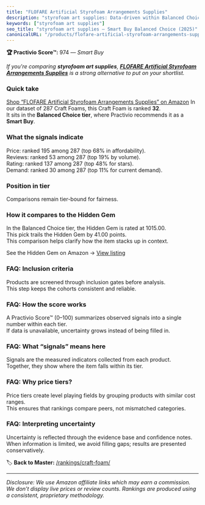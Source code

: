 ```yaml
---
title: "FLOFARE Artificial Styrofoam Arrangements Supplies"
description: "styrofoam art supplies: Data-driven within Balanced Choice ranking using the Practivio Score™. Positioned by quality, value, demand, findability, momentum."
keywords: ["styrofoam art supplies"]
seo_title: "styrofoam art supplies — Smart Buy Balanced Choice (2025)"
canonicalURL: "/products/flofare-artificial-styrofoam-arrangements-supplies-B0B7G7GKNJ/"
---
```


**🏆 Practivio Score™:** 974 — _Smart Buy_


*If you're comparing **styrofoam art supplies**, **[FLOFARE Artificial Styrofoam Arrangements Supplies](https://www.amazon.com/dp/B0B7G7GKNJ?tag=practivio-20)** is a strong alternative to put on your shortlist.*
### Quick take
[Shop “FLOFARE Artificial Styrofoam Arrangements Supplies” on Amazon](https://www.amazon.com/dp/B0B7G7GKNJ?tag=practivio-20)
In our dataset of 287 Craft Foams, this Craft Foam is ranked **32**.  
It sits in the **Balanced Choice tier**, where Practivio recommends it as a **Smart Buy**.

### What the signals indicate
Price: ranked 195 among 287 (top 68% in affordability).  
Reviews: ranked 53 among 287 (top 19% by volume).  
Rating: ranked 137 among 287 (top 48% for stars).  
Demand: ranked 30 among 287 (top 11% for current demand).

### Position in tier
Comparisons remain tier-bound for fairness.

### How it compares to the Hidden Gem
In the Balanced Choice tier, the Hidden Gem is rated at 1015.00.  
This pick trails the Hidden Gem by 41.00 points.  
This comparison helps clarify how the item stacks up in context.  

See the Hidden Gem on Amazon → [View listing](https://www.amazon.com/dp/B0927HTJ6B?tag=practivio-20)

### FAQ: Inclusion criteria
Products are screened through inclusion gates before analysis.  
This step keeps the cohorts consistent and reliable.

### FAQ: How the score works
A Practivio Score™ (0–100) summarizes observed signals into a single number within each tier.  
If data is unavailable, uncertainty grows instead of being filled in.

### FAQ: What “signals” means here
Signals are the measured indicators collected from each product.  
Together, they show where the item falls within its tier.

### FAQ: Why price tiers?
Price tiers create level playing fields by grouping products with similar cost ranges.  
This ensures that rankings compare peers, not mismatched categories.

### FAQ: Interpreting uncertainty
Uncertainty is reflected through the evidence base and confidence notes.  
When information is limited, we avoid filling gaps; results are presented conservatively.


🏷️ **Back to Master:** [/rankings/craft-foam/](/rankings/craft-foam/)

---
_Disclosure: We use Amazon affiliate links which may earn a commission. We don’t display live prices or review counts. Rankings are produced using a consistent, proprietary methodology._

